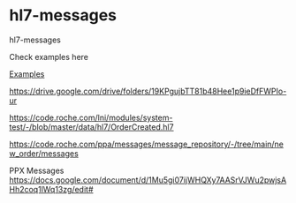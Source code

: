 # hl7-messages
hl7-messages


Check examples here

[Examples](https://docs.google.com/document/d/1CAQriFgmUk91mwzCPn8rjKWjirG0vSsq9kB90zbpKCc/edit#)



https://drive.google.com/drive/folders/19KPgujbTT81b48Hee1p9ieDfFWPIo-ur




https://code.roche.com/lni/modules/system-test/-/blob/master/data/hl7/OrderCreated.hl7

https://code.roche.com/ppa/messages/message_repository/-/tree/main/new_order/messages

PPX Messages
https://docs.google.com/document/d/1Mu5gi07ijWHQXy7AASrVJWu2pwjsAHh2coq1lWq13zg/edit#
